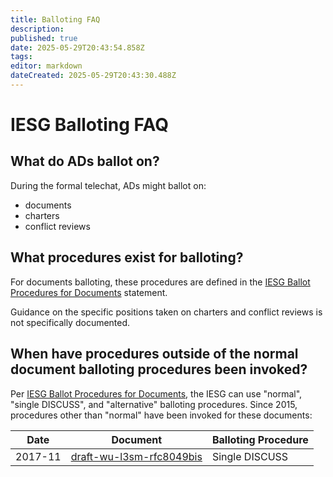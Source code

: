 ```yaml
---
title: Balloting FAQ
description: 
published: true
date: 2025-05-29T20:43:54.858Z
tags: 
editor: markdown
dateCreated: 2025-05-29T20:43:30.488Z
---
```


# IESG Balloting FAQ

## What do ADs ballot on?

During the formal telechat, ADs might ballot on:
* documents
* charters
* conflict reviews

## What procedures exist for balloting?

For documents balloting, these procedures are defined in the [IESG Ballot Procedures for Documents](https://datatracker.ietf.org/doc/statement-iesg-ballot-procedures-for-documents/) statement. 

Guidance on the specific positions taken on charters and conflict reviews is not specifically documented.

## When have procedures outside of the normal document balloting procedures been invoked?

Per [IESG Ballot Procedures for Documents](https://datatracker.ietf.org/doc/statement-iesg-ballot-procedures-for-documents/), the IESG can use "normal", "single DISCUSS", and "alternative" balloting procedures.  Since 2015, procedures other than "normal" have been invoked for these documents:

| Date | Document | Balloting Procedure | 
|------|----------|---------------------|
| 2017-11 | [draft-wu-l3sm-rfc8049bis](https://datatracker.ietf.org/doc/draft-wu-l3sm-rfc8049bis/ballot/) | Single DISCUSS |



